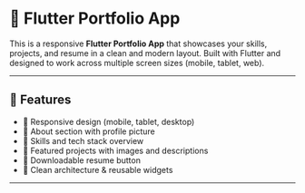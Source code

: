 # 💼 Flutter Portfolio App

This is a responsive **Flutter Portfolio App** that showcases your skills, projects, and resume in a clean and modern layout. Built with Flutter and designed to work across multiple screen sizes (mobile, tablet, web).

---

## 🚀 Features

- 📱 Responsive design (mobile, tablet, desktop)
- 👤 About section with profile picture
- 🧠 Skills and tech stack overview
- 📂 Featured projects with images and descriptions
- 📄 Downloadable resume button
- 🎯 Clean architecture & reusable widgets

---

